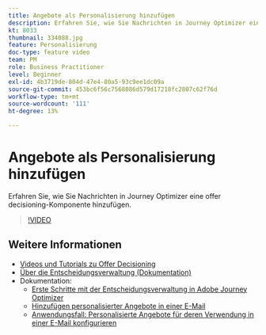 ```yaml
---
title: Angebote als Personalisierung hinzufügen
description: Erfahren Sie, wie Sie Nachrichten in Journey Optimizer eine offer decisioning-Komponente hinzufügen.
kt: 8033
thumbnail: 334088.jpg
feature: Personalisierung
doc-type: feature video
team: PM
role: Business Practitioner
level: Beginner
exl-id: 4b3719de-804d-47e4-80a5-93c9ee1dc09a
source-git-commit: 453bc6f56c7568086d579d17218fc2807c62f76d
workflow-type: tm+mt
source-wordcount: '111'
ht-degree: 13%

---
```


# Angebote als Personalisierung hinzufügen

Erfahren Sie, wie Sie Nachrichten in Journey Optimizer eine offer decisioning-Komponente hinzufügen.

>[!VIDEO](https://video.tv.adobe.com/v/334088?quality=12)

## Weitere Informationen

* [Videos und Tutorials zu Offer Decisioning](https://experienceleague.adobe.com/docs/offer-decisioning-learn/tutorials/overview.html?lang=de)
* [Über die Entscheidungsverwaltung (Dokumentation)](https://experienceleague.adobe.com/docs/journey-optimizer/using/offer-decisioniong/get-started/starting-offer-decisioning.html)
* Dokumentation:
   * [Erste Schritte mit der Entscheidungsverwaltung in Adobe Journey Optimizer](https://experienceleague.adobe.com/docs/journey-optimizer/using/offer-decisioniong/get-started/starting-offer-decisioning.html)
   * [Hinzufügen personalisierter Angebote in einer E-Mail](https://experienceleague.adobe.com/docs/journey-optimizer/using/create-messages/deliver-personalized-offers.html)
   * [Anwendungsfall: Personalisierte Angebote für deren Verwendung in einer E-Mail konfigurieren](https://experienceleague.adobe.com/docs/journey-optimizer/using/offer-decisioniong/get-started/offers-e2e.html)
